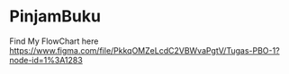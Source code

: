 # PinjamBuku #
Find My FlowChart here
https://www.figma.com/file/PkkqOMZeLcdC2VBWvaPgtV/Tugas-PBO-1?node-id=1%3A1283
